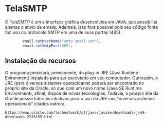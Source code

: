 # TelaSMTP
 
 O TelaSMTP é um a interface gráfica desenvolvida em JAVA, que possibilita apenas o envio de emails. Ademais, isso fora possível pois seu código fonte faz uso do  protocolo SMTP em uma de suas portas (465).
```Java
        email.setHostName("smtp.gmail.com");
        email.setSmtpPort(465);
``` 
## Instalação de recursos

 O programa precisará, previamente, do plug-in JRE (Java Runtime Evironment) instalado para ser executado em seu computador. Outrossim, o JRE (para diversos sistemas operacioanis) poderá ser encontrado no próprio site da Oracle, só que com um novo nome (Java SE Runtime Environment), afinal, dispõe de novas tecnologias. Todavia, o prórpio site da Oracle possui tutoriais intuitivos para o uso do JRE nos "diversos sistemas operacionais" citados outrora. 
```link
https://www.oracle.com/technetwork/pt/java/javase/downloads/jre8-downloads-2133155.html
```

##


 
